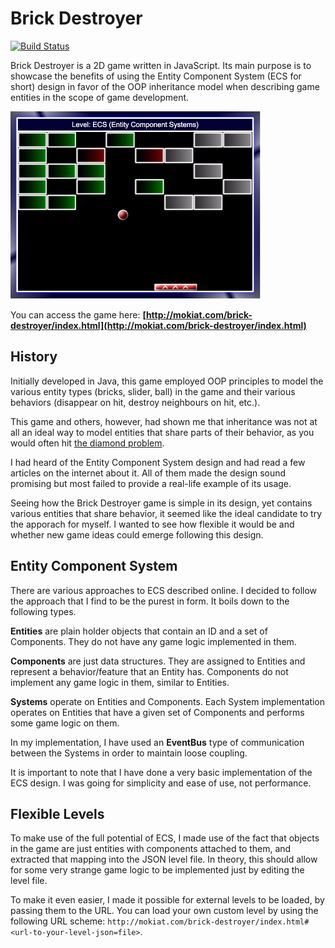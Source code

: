 # Brick Destroyer

[![Build Status](https://travis-ci.org/mokiat/brick-destroyer.svg?branch=master)](https://travis-ci.org/mokiat/brick-destroyer)

Brick Destroyer is a 2D game written in JavaScript. Its main purpose is to showcase the benefits of using the Entity Component System (ECS for short) design in favor of the OOP inheritance model when describing game entities in the scope of game development.

[![Screenshot](https://github.com/mokiat/brick-destroyer/blob/master/screenshots/brick_destroyer.png)](http://mokiat.com/brick-destroyer/)

You can access the game here: **[http://mokiat.com/brick-destroyer/index.html](http://mokiat.com/brick-destroyer/index.html)**


## History

Initially developed in Java, this game employed OOP principles to model the various entity types (bricks, slider, ball) in the game and their various behaviors (disappear on hit, destroy neighbours on hit, etc.).

This game and others, however, had shown me that inheritance was not at all an ideal way to model entities that share parts of their behavior, as you would often hit [the diamond problem](https://en.wikipedia.org/wiki/Multiple_inheritance#The_diamond_problem).

I had heard of the Entity Component System design and had read a few articles on the internet about it. All of them made the design sound promising but most failed to provide a real-life example of its usage.

Seeing how the Brick Destroyer game is simple in its design, yet contains various entities that share behavior, it seemed like the ideal candidate to try the apporach for myself. I wanted to see how flexible it would be and whether new game ideas could emerge following this design.


## Entity Component System

There are various approaches to ECS described online. I decided to follow the approach that I find to be the purest in form. It boils down to the following types.

**Entities** are plain holder objects that contain an ID and a set of Components. They do not have any game logic implemented in them.

**Components** are just data structures. They are assigned to Entities and represent a behavior/feature that an Entity has. Components do not implement any game logic in them, similar to Entities.

**Systems** operate on Entities and Components. Each System implementation operates on Entities that have a given set of Components and performs some game logic on them.

In my implementation, I have used an **EventBus** type of communication between the Systems in order to maintain loose coupling.

It is important to note that I have done a very basic implementation of the ECS design. I was going for simplicity and ease of use, not performance.


## Flexible Levels

To make use of the full potential of ECS, I made use of the fact that objects in the game are just entities with components attached to them, and extracted that mapping into the JSON level file. In theory, this should allow for some very strange game logic to be implemented just by editing the level file.

To make it even easier, I made it possible for external levels to be loaded, by passing them to the URL. You can load your own custom level by using the following URL scheme: `http://mokiat.com/brick-destroyer/index.html#<url-to-your-level-json=file>`.
